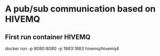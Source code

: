 # A pub/sub communication based on HIVEMQ

## First run container HIVEMQ

docker run -p 8080:8080 -p 1883:1883 hivemq/hivemq4


